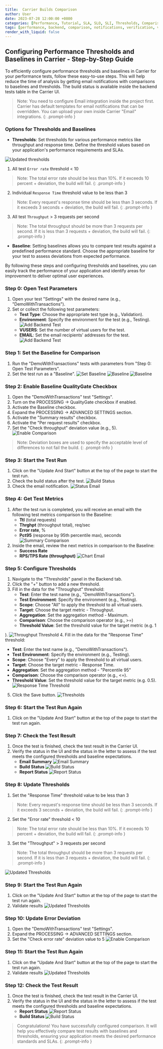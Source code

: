 ```yaml
---
title:  Carrier Builds Comparison
author: User
date: 2023-07-28 12:00:00 +0800
categories: [Performance, Tutorial, SLA, SLO, SLI, Thresholds, Comparison, Baseline, NFRs]
tags: [performance, backend, comparison, notifications, verification, validation, quality gate]
render_with_liquid: false
---
```


## Configuring Performance Thresholds and Baselines in Carrier - Step-by-Step Guide

To efficiently configure performance thresholds and baselines in Carrier for your performance tests, follow these easy-to-use steps. This will help reduce the time of analysis by getting email notifications with comparisons to baselines and thresholds. The build status is available inside the backend tests table in the Carrier UI.

> Note: You need to configure Email integration inside the project first. Carrier has default templates for email notifications that can be overridden. You can upload your own inside Carrier "Email" integrations.
{: .prompt-info }

### Options for Thresholds and Baselines

- **Thresholds**: Set thresholds for various performance metrics like throughput and response time. Define the threshold values based on your application's performance requirements and SLAs.

![Updated thresholds](/assets/posts_img/updated_thresholds.png)

1. All test `Error rate` threshold < 10 

> Note: The total error rate should be less than 10%. If it exceeds 10 percent + deviation, the build will fail.
{: .prompt-info }

2. Individual `Response Time` threshold value to be less than 3 

> Note: Every request's response time should be less than 3 seconds. If it exceeds 3 seconds + deviation, the build will fail.
{: .prompt-info }

3. All test `Throughput` > 3 requests per second 

> Note: The total throughput should be more than 3 requests per second. If it is less than 3 requests + deviation, the build will fail.
{: .prompt-info }

- **Baseline**: Setting baselines allows you to compare test results against a predefined performance standard. Choose the appropriate baseline for your test to assess deviations from expected performance.

By following these steps and configuring thresholds and baselines, you can easily track the performance of your application and identify areas for improvement to deliver optimal user experiences.

### Step 0: Open Test Parameters

1. Open your test "Settings" with the desired name (e.g., "DemoWithTransactions").
2. Set or collect the following test parameters:
   - **Test Type**: Choose the appropriate test type (e.g., Validation).
   - **Environment**: Specify the environment for the test (e.g., Testing).
   ![Add Backend Test](/assets/posts_img/test_types_config.png)
   - **VUSERS**: Set the number of virtual users for the test.
   - **EMAIL**: Set the email recipients' addresses for the test.
   ![Add Backend Test](/assets/posts_img/emial_recipients.png)

### Step 1: Set the Baseline for Comparison

1. Run the "DemoWithTransactions" tests with parameters from "Step 0: Open Test Parameters".
2. Set the test run as a "Baseline".
   ![Set Baseline](/assets/posts_img/Set_baseline.png)
   ![Baseline](/assets/posts_img/baseline_1.png)
   ![Baseline](/assets/posts_img/baseline_2.png)

### Step 2: Enable Baseline QualityGate Checkbox

1. Open the "DemoWithTransactions" test "Settings".
2. Turn on the PROCESSING -> QualityGate checkbox if enabled.
3. Activate the Baseline checkbox.
4. Expand the PROCESSING -> ADVANCED SETTINGS section.
5. Activate the "Summary results" checkbox.
6. Activate the "Per request results" checkbox.
7. Set the "Check throughput" deviation value (e.g., 5).
   ![Enable Comparison](/assets/posts_img/enable_comparison.png)

> Note: Deviation boxes are used to specify the acceptable level of differences to not fail the build.
{: .prompt-info }

### Step 3: Start the Test Run

1. Click on the "Update And Start" button at the top of the page to start the test run.
2. Check the build status after the test.
   ![Build Status](/assets/posts_img/build_status.png)
3. Check the email notification.
   ![Status Email](/assets/posts_img/status_email.png)

### Step 4: Get Test Metrics

1. After the test run is completed, you will receive an email with the following test metrics comparison to the Baseline:
   - **Ttl** (total requests)
   - **Thrghpt** (throughput total), req/sec
   - **Error rate**, %
   - **Pct95** (response by 95th percentile max), seconds
   ![Summary Comparison](/assets/posts_img/summary_comparison.png)
2. Inside the email, review the next metrics in comparison to the Baseline:
   - **Success Rate**
   - **RPS/TPS Rate (throughput)**
   ![Chart Email](/assets/posts_img/chart_email.png)

### Step 5: Configure Thresholds

1. Navigate to the "Thresholds" panel in the Backend tab.
2. Click the "+" button to add a new threshold.
3. Fill in the data for the "Throughput" threshold:
   - **Test**: Enter the test name (e.g., "DemoWithTransactions").
   - **Test Environment**: Specify the environment (e.g., Testing).
   - **Scope**: Choose "All" to apply the threshold to all virtual users.
   - **Target**: Choose the target metric - Throughput.
   - **Aggregation**: Set the aggregation method - Maximum.
   - **Comparison**: Choose the comparison operator (e.g., >=)
   - **Threshold Value**: Set the threshold value for the target metric (e.g. 1

).
   ![Throughput Threshold](/assets/posts_img/throughput_threshold.png)
4. Fill in the data for the "Response Time" threshold:
   - **Test**: Enter the test name (e.g., "DemoWithTransactions").
   - **Test Environment**: Specify the environment (e.g., Testing).
   - **Scope**: Choose "Every" to apply the threshold to all virtual users.
   - **Target**: Choose the target metric - Response Time.
   - **Aggregation**: Set the aggregation method - "Percentile 95"
   - **Comparison**: Choose the comparison operator (e.g., <=).
   - **Threshold Value**: Set the threshold value for the target metric (e.g. 0.5).
   ![Response Time Threshold](/assets/posts_img/response_time_threshold.png)
5. Click the Save button.
   ![Thresholds](/assets/posts_img/thresholds.png)

### Step 6: Start the Test Run Again

1. Click on the "Update And Start" button at the top of the page to start the test run again.

### Step 7: Check the Test Result

1. Once the test is finished, check the test result in the Carrier UI.
2. Verify the status in the UI and the status in the letter to assess if the test meets the configured thresholds and baseline expectations.
   - **Email Summary**
   ![Email Summary](/assets/posts_img/email_summary_1.png)
   - **Build Status**
   ![Build Status](/assets/posts_img/success_builds.png)
   - **Report Status**
   ![Report Status](/assets/posts_img/success_report.png)

### Step 8: Update Thresholds

1. Set the "Response Time" threshold value to be less than 3 

> Note: Every request's response time should be less than 3 seconds. If it exceeds 3 seconds + deviation, the build will fail.
{: .prompt-info }

2. Set the "Error rate" threshold < 10 

> Note: The total error rate should be less than 10%. If it exceeds 10 percent + deviation, the build will fail.
{: .prompt-info }

3. Set the "Throughput" > 3 requests per second 

> Note: The total throughput should be more than 3 requests per second. If it is less than 3 requests + deviation, the build will fail.
{: .prompt-info }

   ![Updated Thresholds](/assets/posts_img/updated_thresholds.png)

### Step 9: Start the Test Run Again

1. Click on the "Update And Start" button at the top of the page to start the test run again.
2. Validate results 
   ![Updated Thresholds](/assets/posts_img/validated_results.png)

### Step 10: Update Error Deviation

1. Open the "DemoWithTransactions" test "Settings".
2. Expand the PROCESSING -> ADVANCED SETTINGS section.
3. Set the "Check error rate" deviation value to 5
   ![Enable Comparison](/assets/posts_img/enable_comparison.png)

### Step 11: Start the Test Run Again

1. Click on the "Update And Start" button at the top of the page to start the test run again.
2. Validate results 
   ![Updated Thresholds](/assets/posts_img/updated_thresholds.png)

### Step 12: Check the Test Result

1. Once the test is finished, check the test result in the Carrier UI.
2. Verify the status in the UI and the status in the letter to assess if the test meets the configured thresholds and baseline expectations.
   - **Report Status**
   ![Report Status](/assets/posts_img/success_report.png)
   - **Build Status**
   ![Build Status](/assets/posts_img/success_builds.png)

> Congratulations! You have successfully configured comparison. It will help you effectively compare test results with baselines and thresholds, ensuring your application meets the desired performance standards and SLAs.
{: .prompt-info }